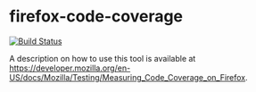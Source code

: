 # firefox-code-coverage

[![Build Status](https://travis-ci.org/marco-c/firefox-code-coverage.svg?branch=master)](https://travis-ci.org/marco-c/firefox-code-coverage)

A description on how to use this tool is available at https://developer.mozilla.org/en-US/docs/Mozilla/Testing/Measuring_Code_Coverage_on_Firefox.
